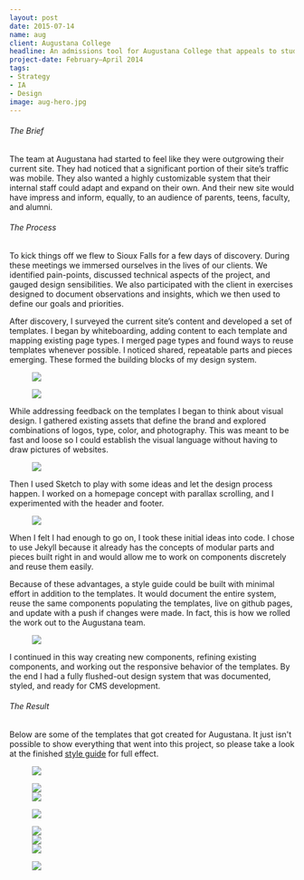 ```yaml
---
layout: post
date: 2015-07-14
name: aug
client: Augustana College
headline: An admissions tool for Augustana College that appeals to students and informs parents
project-date: February–April 2014
tags:
- Strategy
- IA
- Design
image: aug-hero.jpg
---
```


<h6>The Brief</h6>

<p>The team at Augustana had started to feel like they were outgrowing their current site. They had  noticed that a significant portion of their site’s traffic was mobile. They also wanted a highly customizable system that their internal staff could adapt and expand on their own. And their new site would have impress and inform, equally, to an audience of parents, teens, faculty, and alumni.</p>

<h6>The Process</h6>

<p>To kick things off we flew to Sioux Falls for a few days of discovery. During these meetings we immersed ourselves in the lives of our clients. We identified pain-points, discussed technical aspects of the project, and gauged design sensibilities. We also participated with the client in exercises designed to document observations and insights, which we then used to define our goals and priorities.</p>

<p>After discovery, I surveyed the current site’s content and developed a set of templates. I began by whiteboarding, adding content to each template and mapping existing page types. I merged page types and found ways to reuse templates whenever possible. I noticed shared, repeatable parts and pieces emerging. These formed the building blocks of my design system.</p>

<figure class="post-content__img-inline">
  <img class="" src="{{ site.baseurl }}/assets/imgs/aug-evolution.png"/>
</figure>

<figure class="post-content__img-wide">
  <img class="" src="{{ site.baseurl }}/assets/imgs/aug-wires.png"/>
</figure>

<p>While addressing feedback on the templates I began to think about visual design. I gathered existing assets that define the brand and explored combinations of logos, type, color, and photography. This was meant to be fast and loose so I could establish the visual language without having to draw pictures of&nbsp;websites.</p>

<figure class="post-content__img-wide">
  <img class="" src="{{ site.baseurl }}/assets/imgs/aug-elements.jpg"/>
</figure>

<p>Then I used Sketch to play with some ideas and let the design process happen. I worked on a homepage concept with parallax scrolling, and I  experimented with the header and footer.</p>

<figure class="post-content__img-inline">
  <img class="" src="{{ site.baseurl }}/assets/imgs/aug-header-footer.png"/>
</figure>

<p>When I felt I had enough to go on, I took these initial ideas into code. I chose to use Jekyll because it already has the concepts of modular parts and pieces built right in and would allow me to work on components discretely and reuse them easily.</p>

<p>Because of these advantages, a style guide could  be built with minimal effort in addition to the templates. It would document the entire system, reuse the same components populating the templates, live on github pages, and update with a push if changes were made. In fact, this is how we rolled the work out to the Augustana team.</p>

<figure class="post-content__img-inline">
  <img class="screen" src="{{ site.baseurl }}/assets/imgs/aug-styleguide.jpg"/>
</figure>

<p>I continued in this way creating new components, refining existing components, and working out the responsive behavior of the templates. By the end I had a fully flushed-out design system that was documented, styled, and ready for CMS development.</p>

<h6>The Result</h6>

<p>Below are some of the templates that got created for Augustana. It just isn't possible to show everything that went into this project, so please take a look at the finished <a href="http://patrickgrady.github.io/augustana/" target="_blank">style guide</a> for full effect.</p>

<figure class="post-content__img-wide">
  <img class="screen" src="{{ site.baseurl }}/assets/imgs/aug-home.jpg"/>
</figure>

<figure class="post-content__img-centered">
  <div class="flex-container">
    <img class="screen" src="{{ site.baseurl }}/assets/imgs/aug-event.jpg"/>
  </div>
  <div class="flex-container">
    <img class="screen" src="{{ site.baseurl }}/assets/imgs/aug-body.jpg"/>
  </div>
</figure>

<figure class="post-content__img-centered">
  <div class="flex-container">
    <img class="screen" src="{{ site.baseurl }}/assets/imgs/aug-general.jpg"/>
  </div>
</figure>

<figure class="post-content__img-centered">
  <div class="flex-container">
    <img class="screen" src="{{ site.baseurl }}/assets/imgs/aug-mobile-1.jpg"/>
  </div>
  <div class="flex-container">
    <img class="screen" src="{{ site.baseurl }}/assets/imgs/aug-mobile-2.jpg"/>
  </div>
  <div class="flex-container">
    <img class="screen" src="{{ site.baseurl }}/assets/imgs/aug-mobile-3.jpg"/>
  </div>
</figure>

<figure class="post-content__img-centered">
  <div class="flex-container">
    <img class="screen" src="{{ site.baseurl }}/assets/imgs/aug-footer.jpg"/>
  </div>
</figure>
